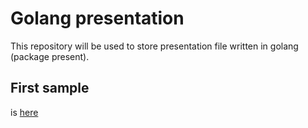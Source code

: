
# Golang presentation

 This repository will be used to store presentation file written in golang (package present).

## First sample

is [here](http://go-talks.appspot.com/github.com/sasakiK/go-present/present-sample/main.slide)
